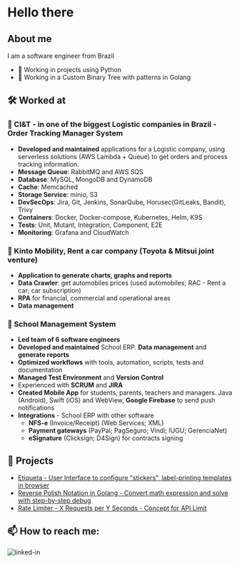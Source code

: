 

# Hello there


## About me
I am a software engineer from Brazil
- 🔭 Working in projects using Python
- 🌲 Working in a Custom Binary Tree with patterns in Golang

## 🛠️ Worked at
### 🚚 CI&T - in one of the biggest Logistic companies in Brazil - Order Tracking Manager System
- **Developed and maintained** applications for a Logistic company, using serverless solutions (AWS Lambda + Queue) to get orders and process tracking information.
- **Message Queue**: RabbitMQ and AWS SQS
- **Database**: MySQL, MongoDB and DynamoDB
- **Cache**: Memcached
- **Storage Service**: minio, S3
- **DevSecOps**: Jira, Git, Jenkins, SonarQube, Horusec(GitLeaks, Bandit), Trivy
- **Containers**: Docker, Docker-compose, Kubernetes, Helm, K9S
- **Tests**: Unit, Mutant, Integration, Component, E2E
- **Monitoring**: Grafana and CloudWatch

### 🚗 Kinto Mobility, Rent a car company (Toyota & Mitsui joint venture)
- **Application to generate charts, graphs and reports**
- **Data Crawler**: get automobiles prices (used automobiles; RAC - Rent a car; car subscription)
- **RPA** for financial, commercial and operational areas
- **Data management**

### 🏫 School Management System
- **Led team of 6 software engineers**
- **Developed and maintained** School ERP. **Data management** and **generate reports**
- **Optimized workflows** with tools, automation, scripts, tests and documentation
- **Managed Test Environment** and **Version Control**
- Experienced with **SCRUM** and **JIRA**
- **Created Mobile App** for students, parents, teachers and managers. Java (Android), Swift (iOS) and WebView, **Google Firebase** to send push notifications
- **Integrations** - School ERP with other software
  - **NFS-e** (Invoice/Receipt) (Web Services; XML)
  - **Payment gateways** (PayPal; PagSeguro; Vindi; IUGU; GerenciaNet)
  - **eSignature** (Clicksign; D4Sign) for contracts signing

## 📁 Projects
- [Etiqueta - User Interface to configure "stickers", label-printing templates in browser](https://github.com/celioyutaka/etiqueta)
- [Reverse Polish Notation in Golang - Convert math expression and solve with step-by-step debug](https://github.com/celioyutaka/rpn-go)
- [Rate Limiter - X Requests per Y Seconds - Concept for API Limit](https://github.com/celioyutaka/ratelimiter)

## 📫 How to reach me:

[<img align="left" alt="linked-in" src="https://img.shields.io/badge/linkedin-%230077B5.svg?&style=for-the-badge&logo=linkedin&logoColor=white" />](https://www.linkedin.com/in/celioyutaka)
